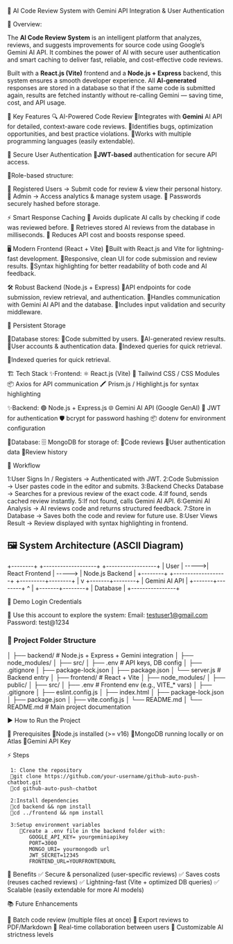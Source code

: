 📌 AI Code Review System with Gemini API Integration & User Authentication

📝 Overview:

The **AI Code Review System** is an intelligent platform that analyzes, reviews, and suggests improvements for source code using Google’s Gemini AI API. It combines the power of AI with secure user authentication and smart caching to deliver fast, reliable, and cost-effective code reviews.

Built with a **React.js (Vite)** frontend and a **Node.js + Express** backend, this system ensures a smooth developer experience. All **AI-generated** responses are stored in a database so that if the same code is submitted again, results are fetched instantly without re-calling Gemini — saving time, cost, and API usage.

🚀 Key Features
🔍 AI-Powered Code Review
 🔹Integrates with **Gemini** AI API for detailed, context-aware code reviews.
 🔹Identifies bugs, optimization opportunities, and best practice violations.
 🔹Works with multiple programming languages (easily extendable).

🔐 Secure User Authentication
 🔹**JWT-based** authentication for secure API access.

🚀Role-based structure:

 🔹 Registered Users → Submit code for review & view their personal history.
 🔹 Admin → Access analytics & manage system usage.
 🔹 Passwords securely hashed before storage.

⚡ Smart Response Caching
 🔹 Avoids duplicate AI calls by checking if code was reviewed before.
 🔹 Retrieves stored AI reviews from the database in milliseconds.
 🔹 Reduces API cost and boosts response speed.

🖥️ Modern Frontend (React + Vite)
 🔹Built with React.js and Vite for lightning-fast development.
 🔹Responsive, clean UI for code submission and review results.
 🔹Syntax highlighting for better readability of both code and AI feedback.

🛠 Robust Backend (Node.js + Express)
 🔹API endpoints for code submission, review retrieval, and authentication.
 🔹Handles communication with Gemini AI API and the database.
 🔹Includes input validation and security middleware.

💾 Persistent Storage

   🔹Database stores:
      🔹Code submitted by users.
      🔹AI-generated review results.
      🔹User accounts & authentication data.
      🔹Indexed queries for quick retrieval.
    
   🔹Indexed queries for quick retrieval.

🏗️ Tech Stack
  ✨Frontend:
     ⚛️ React.js (Vite)
     🎨 Tailwind CSS / CSS Modules
     📦 Axios for API communication
     🖍 Prism.js / Highlight.js for syntax highlighting

  ✨Backend:
   🟢 Node.js + Express.js
   🌐 Gemini AI API (Google GenAI)
   🔐 JWT for authentication
   🛡 bcrypt for password hashing
   📦 dotenv for environment configuration

 📌Database:
   🗄 MongoDB for storage of:
     🔹Code reviews
     🔹User authentication data
     🔹Review history


🔄 Workflow

  1:User Signs In / Registers → Authenticated with JWT.
  2:Code Submission → User pastes code in the editor and submits.
  3:Backend Checks Database → Searches for a previous review of the exact code.
  4:If found, sends cached review instantly.
  5:If not found, calls Gemini AI API.
  6:Gemini AI Analysis → AI reviews code and returns structured feedback.
  7:Store in Database → Saves both the code and review for future use.
  8:User Views Result → Review displayed with syntax highlighting in frontend.

## 🖼 System Architecture (ASCII Diagram)

   +--------+        +-------------------+        +------------------+
   |  User  |  ----->| React Frontend    | -----> | Node.js Backend   |
   +--------+        +-------------------+        +---------+--------+
                                                        |
                                                        v
                                                  +-------+--------+
                                                  | Gemini AI API  |
                                                  +-------+--------+
                                                        ^
                                                        |
                                                 +-------+--------+
                                                 |   Database     |
                                                 +----------------+

🔑 Demo Login Credentials

🔹 Use this account to explore the system:
     Email:    testuser1@gmail.com
     Password: test@1234

### 📂 Project Folder Structure
│
├── backend/ # Node.js + Express + Gemini integration
│ ├── node_modules/
│ ├── src/
│ ├── .env # API keys, DB config
│ ├── .gitignore
│ ├── package-lock.json
│ ├── package.json
│ └── server.js # Backend entry
│
├── frontend/ # React + Vite
│ ├── node_modules/
│ ├── public/
│ ├── src/
│ ├── .env # Frontend env (e.g., VITE_* vars)
│ ├── .gitignore
│ ├── eslint.config.js
│ ├── index.html
│ ├── package-lock.json
│ ├── package.json
│ ├── vite.config.js
│ └── README.md
│
└── README.md # Main project documentation

▶️ How to Run the Project
  
   🔧 Prerequisites
      🔹Node.js installed (>= v16)
      🔹MongoDB running locally or on Atlas
      🔹Gemini API Key

  ⚡ Steps
    
     1: Clone the repository
     🔹git clone https://github.com/your-username/github-auto-push-chatbot.git
     🔹cd github-auto-push-chatbot

     2:Install dependencies
     🔹cd backend && npm install  
     🔹cd ../frontend && npm install

     3:Setup environment variables
        🔹Create a .env file in the backend folder with:
           GOOGLE_API_KEY= yourgeminiapikey
           PORT=3000
           MONGO_URI= yourmongodb url
           JWT_SECRET=12345
           FRONTEND_URL=YOURFRONTENDURL
        
            

      
🌟 Benefits
   ✅ Secure & personalized (user-specific reviews)
   ✅ Saves costs (reuses cached reviews)
   ✅ Lightning-fast (Vite + optimized DB queries)
   ✅ Scalable (easily extendable for more AI models)

📚 Future Enhancements

  📌 Batch code review (multiple files at once)
  📌 Export reviews to PDF/Markdown
  📌 Real-time collaboration between users
  📌 Customizable AI strictness levels
